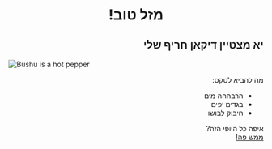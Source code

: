 <h1 dir="rtl"> <center> מזל טוב!</center></h1>
<h2 dir="rtl">יא מצטיין דיקאן חריף שלי</h2>
<img src="https://www.shutterstock.com/image-photo/chili-pepper-isolated-on-white-260nw-1524467540.jpg"
    alt="Bushu is a hot pepper" />
<p dir="rtl">
    מה להביא לטקס:
<ul dir="rtl">
    <li>הרבההה מים</li>
    <li>בגדים יפים</li>
    <li>חיבוק לבושו</li>
</ul>
</p>

<p dir="rtl"> איפה כל היופי הזה?<br>
<a href="https://maps.app.goo.gl/CZyyPDuEt8yRbYLW8">ממש פה!</a>
</p>
